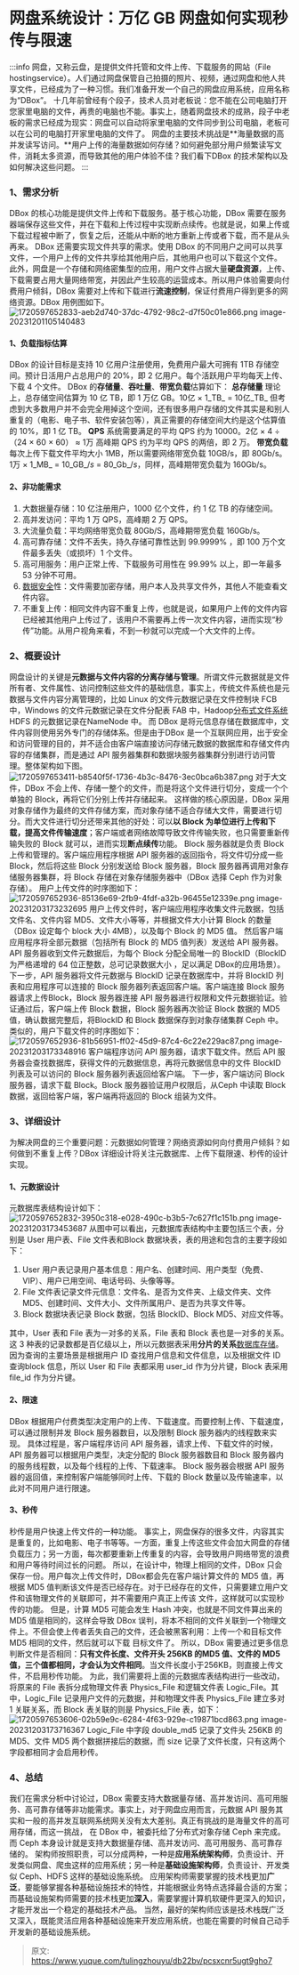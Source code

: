 # 网盘系统设计：万亿 GB 网盘如何实现秒传与限速

:::info
网盘，又称云盘，是提供文件托管和文件上传、下载服务的网站（File hostingservice）。人们通过网盘保管自己拍摄的照片、视频，通过网盘和他人共享文件，已经成为了一种习惯。我们准备开发一个自己的网盘应用系统，应用名称为“DBox”。
十几年前曾经有个段子，技术人员对老板说：您不能在公司电脑打开您家里电脑的文件，再贵的电脑也不能。事实上，随着网盘技术的成熟，段子中老板的需求已经成为现实：网盘可以自动将家里电脑的文件同步到公司电脑，老板可以在公司的电脑打开家里电脑的文件了。
网盘的主要技术挑战是**海量数据的高并发读写访问。**用户上传的海量数据如何存储？如何避免部分用户频繁读写文件，消耗太多资源，而导致其他的用户体验不佳？我们看下DBox 的技术架构以及如何解决这些问题。
:::

### **1、需求分析**
DBox 的核心功能是提供文件上传和下载服务。基于核心功能，DBox 需要在服务器端保存这些文件，并在下载和上传过程中实现断点续传。也就是说，如果上传或下载过程被中断了，恢复之后，还能从中断的地方重新上传或者下载，而不是从头再来。
DBox 还需要实现文件共享的需求。使用 DBox 的不同用户之间可以共享文件，一个用户上传的文件共享给其他用户后，其他用户也可以下载这个文件。
此外，网盘是一个存储和网络密集型的应用，用户文件占据大量**硬盘资源**，上传、下载需要占用大量网络带宽，并因此产生较高的运营成本。所以用户体验需要向付费用户倾斜，DBox 需要对上传和下载进行**流速控制**，保证付费用户得到更多的网络资源。DBox 用例图如下。
![1720597652833-aeb2d740-37dc-4792-98c2-d7f50c01e866.png](./img/p-tzUHzbUBsHSPml/1720597652833-aeb2d740-37dc-4792-98c2-d7f50c01e866-626909.png)
image-20231201105140483

#### **1、负载指标估算**
DBox 的设计目标是支持 10 亿用户注册使用，免费用户最大可拥有 1TB 存储空间。预计日活用户占总用户的 20%，即 2 亿用户。每个活跃用户平均每天上传、下载 4 个文件。
DBox 的**存储量**、**吞吐量**、**带宽负载**估算如下：
**总存储量**
理论上，总存储空间估算为 10 亿 TB，即 1 万亿 GB。10亿 × 1_TB_ = 10亿_TB_
但考虑到大多数用户并不会完全用掉这个空间，还有很多用户存储的文件其实是和别人重复的（电影、电子书、软件安装包等），真正需要的存储空间大约是这个估算值的 10%，即 1 亿 TB。
**QPS**
系统需要满足的平均 QPS 约为 10000。2亿 × 4 ÷ （24 × 60 × 60） ≈ 1万
高峰期 QPS 约为平均 QPS 的两倍，即 2 万。
**带宽负载**
每次上传下载文件平均大小 1MB，所以需要网络带宽负载 10GB/s，即 80Gb/s。1万 × 1_MB_ = 10_GB_/_s_ = 80_Gb_/_s_，同样，高峰期带宽负载为 160Gb/s。

#### **2、非功能需求**

1. 大数据量存储：10 亿注册用户，1000 亿个文件，约 1 亿 TB 的存储空间。
2. 高并发访问：平均 1 万 QPS，高峰期 2 万 QPS。
3. 大流量负载：平均网络带宽负载 80Gb/S，高峰期带宽负载 160Gb/s。
4. 高可靠存储：文件不丢失，持久存储可靠性达到 99.9999% ，即 100 万个文件最多丢失（或损坏）1 个文件。
5. 高可用服务：用户正常上传、下载服务可用性在 99.99% 以上，即一年最多 53 分钟不可用。
6. [数据安全](https://cloud.tencent.com/solution/data_protection?from_column=20065&from=20065)性：文件需要加密存储，用户本人及共享文件外，其他人不能查看文件内容。
7. 不重复上传：相同文件内容不重复上传，也就是说，如果用户上传的文件内容已经被其他用户上传过了，该用户不需要再上传一次文件内容，进而实现“秒传”功能。从用户视角来看，不到一秒就可以完成一个大文件的上传。

### **2、概要设计**
网盘设计的关键是**元数据与文件内容的分离存储与管理**。所谓文件元数据就是文件所有者、文件属性、访问控制这些文件的基础信息，事实上，传统文件系统也是元数据与文件内容分离管理的，比如 Linux 的文件元数据记录在文件控制块 FCB 中，Windows 的文件元数据记录在文件分配表 FAB 中，Hadoop[分布式文件系统](https://cloud.tencent.com/product/chdfs?from_column=20065&from=20065)HDFS 的元数据记录在NameNode 中。
而 DBox 是将元信息存储在数据库中，文件内容则使用另外专门的存储体系。但是由于DBox 是一个互联网应用，出于安全和访问管理的目的，并不适合由客户端直接访问存储元数据的数据库和存储文件内容的存储集群，而是通过 API 服务器集群和数据块服务器集群分别进行访问管理。整体架构如下图。
![1720597653411-b8540f5f-1736-4b3c-8476-3ec0bca6b387.png](./img/p-tzUHzbUBsHSPml/1720597653411-b8540f5f-1736-4b3c-8476-3ec0bca6b387-298491.png)
对于大文件，DBox 不会上传、存储一整个的文件，而是将这个文件进行切分，变成一个个单独的 Block，再将它们分别上传并存储起来。
这样做的核心原因是，DBox 采用对象存储作为最终的文件存储方案，而对象存储不适合存储大文件，需要进行切分。而大文件进行切分还带来其他的好处：可以**以 Block 为单位进行上传和下载，提高文件传输速度**；客户端或者网络故障导致文件传输失败，也只需要重新传输失败的 Block 就可以，进而实现**断点续传**功能。
Block 服务器就是负责 Block 上传和管理的。客户端应用程序根据 API 服务器的返回指令，将文件切分成一些 Block，然后将这些 Block 分别发送给 Block 服务器，Block 服务器再调用对象存储服务器集群，将 Block 存储在对象存储服务器中（DBox 选择 Ceph 作为对象存储）。
用户上传文件的时序图如下：
![1720597652936-85136e69-2fb9-4fdf-a32b-96455e12339e.png](./img/p-tzUHzbUBsHSPml/1720597652936-85136e69-2fb9-4fdf-a32b-96455e12339e-170200.png)
image-20231203173232695
用户上传文件时，客户端应用程序收集文件元数据，包括文件名、文件内容 MD5、文件大小等等，并根据文件大小计算 Block 的数量（DBox 设定每个 block 大小 4MB），以及每个 Block 的 MD5 值。
然后客户端应用程序将全部元数据（包括所有 Block 的 MD5 值列表）发送给 API 服务器。API 服务器收到文件元数据后，为每个 Block 分配全局唯一的 BlockID（BlockID 为严格递增的 64 位正整数，总可记录数据大小 ，足以满足 DBox的应用场景）。
下一步，API 服务器将文件元数据与 BlockID 记录在数据库中，并将 BlockID 列表和应用程序可以连接的 Block 服务器列表返回客户端。客户端连接 Block 服务器请求上传Block，Block 服务器连接 API 服务器进行权限和文件元数据验证。验证通过后，客户端上传 Block 数据，Block 服务器再次验证 Block 数据的 MD5 值，确认数据完整后，将BlockID 和 Block 数据保存到对象存储集群 Ceph 中。
类似的，用户下载文件的时序图如下：
![1720597652936-81b56951-ff02-45d9-87c4-6c22e229ac87.png](./img/p-tzUHzbUBsHSPml/1720597652936-81b56951-ff02-45d9-87c4-6c22e229ac87-515307.png)
image-20231203173348916
客户端程序访问 API 服务器，请求下载文件。然后 API 服务器会查找数据库，获得文件的元数据信息，再将元数据信息中的文件 BlockID 列表及可以访问的 Block 服务器列表返回给客户端。
下一步，客户端访问 Block 服务器，请求下载 Block。Block 服务器验证用户权限后，从Ceph 中读取 Block 数据，返回给客户端，客户端再将返回的 Block 组装为文件。

### **3、详细设计**
为解决网盘的三个重要问题：元数据如何管理？网络资源如何向付费用户倾斜？如何做到不重复上传？DBox 详细设计将关注元数据库、上传下载限速、秒传的设计实现。

#### **1、元数据设计**
元数据库表结构设计如下：
![1720597652832-3950c318-e028-490c-b3b5-7c627f1c151b.png](./img/p-tzUHzbUBsHSPml/1720597652832-3950c318-e028-490c-b3b5-7c627f1c151b-108580.png)
image-20231203173453687
从图中可以看出，元数据库表结构中主要包括三个表，分别是 User 用户表、File 文件表和Block 数据块表，表的用途和包含的主要字段如下：

1. User 用户表记录用户基本信息：用户名、创建时间、用户类型（免费、VIP）、用户已用空间、电话号码、头像等等。
2. File 文件表记录文件元信息：文件名、是否为文件夹、上级文件夹、文件 MD5、创建时间、文件大小、文件所属用户、是否为共享文件等。
3. Block 数据块表记录 Block 数据，包括 BlockID、Block MD5、对应文件等。

其中，User 表和 File 表为一对多的关系，File 表和 Block 表也是一对多的关系。
这 3 种表的记录数都是百亿级以上，所以元数据表采用**分片的关系**[数据库存储](https://cloud.tencent.com/product/crs?from_column=20065&from=20065)。
因为查询的主要场景是根据用户 ID 查找用户信息和文件信息，以及根据文件 ID 查询block 信息，所以 User 和 File 表都采用 user_id 作为分片键，Block 表采用 file_id 作为分片键。

#### **2、限速**
DBox 根据用户付费类型决定用户的上传、下载速度。而要控制上传、下载速度，可以通过限制并发 Block 服务器数目，以及限制 Block 服务器内的线程数来实现。
具体过程是，客户端程序访问 API 服务器，请求上传、下载文件的时候，API 服务器可以根据用户类型，决定分配的 Block 服务器数目和 Block 服务器内的服务线程数，以及每个线程的上传、下载速率。
Block 服务器会根据 API 服务器的返回值，来控制客户端能够同时上传、下载的 Block 数量以及传输速率，以此对不同用户进行限速。

#### **3、秒传**
秒传是用户快速上传文件的一种功能。
事实上，网盘保存的很多文件，内容其实是重复的，比如电影、电子书等等。一方面，重复上传这些文件会加大网盘的存储负载压力；另一方面，每次都要重新上传重复的内容，会导致用户网络带宽的浪费和用户等待时间过长的问题。
所以，在设计中，物理上相同的文件，DBox 只会保存一份。用户每次上传文件时，DBox都会先在客户端计算文件的 MD5 值，再根据 MD5 值判断该文件是否已经存在。对于已经存在的文件，只需要建立用户文件和该物理文件的关联即可，并不需要用户真正上传该
文件，这样就可以实现秒传的功能。
但是，计算 MD5 可能会发生 Hash 冲突，也就是不同文件算出来的 MD5 值是相同的，这样会导致 DBox 误判，将本不相同的文件关联到一个物理文件上。不但会使上传者丢失自己的文件，还会被黑客利用：上传一个和目标文件 MD5 相同的文件，然后就可以下载
目标文件了。
所以，DBox 需要通过更多信息判断文件是否相同：**只有文件长度、文件开头 256KB 的MD5 值、文件的 MD5 值，三个值都相同，才会认为文件相同**。当文件长度小于256KB，则直接上传文件，不启用秒传功能。
为此，我们需要将上面的元数据库表结构进行一些改动，将原来的 File 表拆分成物理文件表 Physics_File 和逻辑文件表 Logic_File。其中，Logic_File 记录用户文件的元数据，并和物理文件表 Physics_File 建立多对 1 关联关系，而 Block 表关联的则是 Physics_File
表，如下：
![1720597653606-02b59e9c-6284-4f63-929e-c19871bcd863.png](./img/p-tzUHzbUBsHSPml/1720597653606-02b59e9c-6284-4f63-929e-c19871bcd863-718345.png)
image-20231203173716367
Logic_File 中字段 double_md5 记录了文件头 256KB 的 MD5、文件 MD5 两个数据拼接后的数据，而 size 记录了文件长度，只有这两个字段都相同才会启用秒传。

### **4、总结**
我们在需求分析中讨论过，DBox 需要支持大数据量存储、高并发访问、高可用服务、高可靠存储等非功能需求。事实上，对于网盘应用而言，元数据 API 服务其实和一般的高并发互联网系统网关没有太大差别。真正有挑战的是海量文件的高可用存储，而这一挑战，
在 DBox 中，被委托给了分布式对象存储 Ceph 来完成。而 Ceph 本身设计就是支持大数据量存储、高并发访问、高可用服务、高可靠存储的。
架构师按照职责，可以分成两种，一种是**应用系统架构师**，负责设计、开发类似网盘、爬虫这样的应用系统；另一种是**基础设施架构师**，负责设计、开发类似 Ceph、HDFS 这样的基础设施系统。
应用架构师需要掌握的技术栈更加**广泛**，要能够掌握各种基础设施技术的特性，并能根据业务特点选择最合适的方案；而基础设施架构师需要的技术栈更加**深入**，需要掌握计算机软硬件更深入的知识，才能开发出一个稳定的基础技术产品。
当然，最好的架构师应该是技术栈既广泛又深入，既能灵活应用各种基础设施来开发应用系统，也能在需要的时候自己动手开发新的基础设施系统。


> 原文: <https://www.yuque.com/tulingzhouyu/db22bv/pcsxcnr5ugt9gho7>